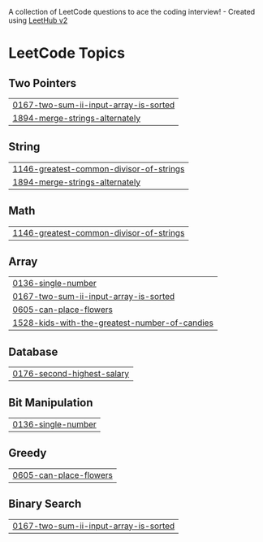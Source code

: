 A collection of LeetCode questions to ace the coding interview! - Created using [LeetHub v2](https://github.com/arunbhardwaj/LeetHub-2.0)
<!---LeetCode Topics Start-->
# LeetCode Topics
## Two Pointers
|  |
| ------- |
| [0167-two-sum-ii-input-array-is-sorted](https://github.com/makkawy16/LeetCode-Problems/tree/master/0167-two-sum-ii-input-array-is-sorted) |
| [1894-merge-strings-alternately](https://github.com/makkawy16/LeetCode-Problems/tree/master/1894-merge-strings-alternately) |
## String
|  |
| ------- |
| [1146-greatest-common-divisor-of-strings](https://github.com/makkawy16/LeetCode-Problems/tree/master/1146-greatest-common-divisor-of-strings) |
| [1894-merge-strings-alternately](https://github.com/makkawy16/LeetCode-Problems/tree/master/1894-merge-strings-alternately) |
## Math
|  |
| ------- |
| [1146-greatest-common-divisor-of-strings](https://github.com/makkawy16/LeetCode-Problems/tree/master/1146-greatest-common-divisor-of-strings) |
## Array
|  |
| ------- |
| [0136-single-number](https://github.com/makkawy16/LeetCode-Problems/tree/master/0136-single-number) |
| [0167-two-sum-ii-input-array-is-sorted](https://github.com/makkawy16/LeetCode-Problems/tree/master/0167-two-sum-ii-input-array-is-sorted) |
| [0605-can-place-flowers](https://github.com/makkawy16/LeetCode-Problems/tree/master/0605-can-place-flowers) |
| [1528-kids-with-the-greatest-number-of-candies](https://github.com/makkawy16/LeetCode-Problems/tree/master/1528-kids-with-the-greatest-number-of-candies) |
## Database
|  |
| ------- |
| [0176-second-highest-salary](https://github.com/makkawy16/LeetCode-Problems/tree/master/0176-second-highest-salary) |
## Bit Manipulation
|  |
| ------- |
| [0136-single-number](https://github.com/makkawy16/LeetCode-Problems/tree/master/0136-single-number) |
## Greedy
|  |
| ------- |
| [0605-can-place-flowers](https://github.com/makkawy16/LeetCode-Problems/tree/master/0605-can-place-flowers) |
## Binary Search
|  |
| ------- |
| [0167-two-sum-ii-input-array-is-sorted](https://github.com/makkawy16/LeetCode-Problems/tree/master/0167-two-sum-ii-input-array-is-sorted) |
<!---LeetCode Topics End-->